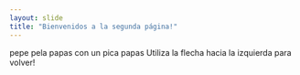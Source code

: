 ```yaml
---
layout: slide
title: "Bienvenidos a la segunda página!"
---
```

pepe pela papas con un pica papas
Utiliza la flecha hacia la izquierda para volver!
